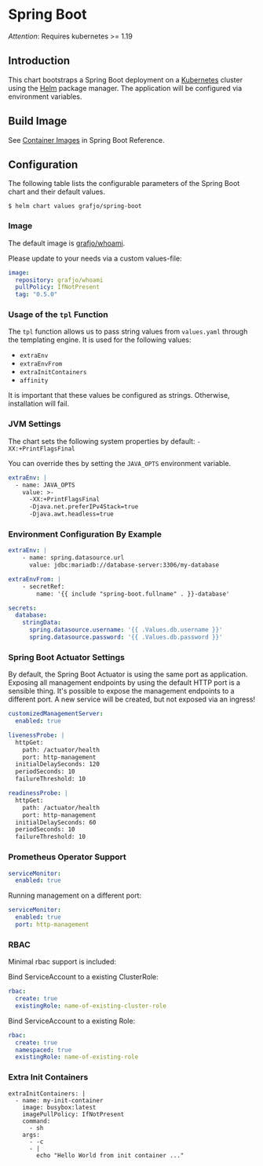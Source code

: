 # Spring Boot

_Attention_: Requires kubernetes >= 1.19

## Introduction

This chart bootstraps a Spring Boot deployment on a [Kubernetes](https://kubernetes.io) cluster
using the [Helm](https://helm.sh) package manager. The application will be configured via environment variables.

## Build Image

See [Container Images](https://docs.spring.io/spring-boot/docs/current/reference/htmlsingle/#boot-features-container-images)
in Spring Boot Reference.



## Configuration

The following table lists the configurable parameters of the Spring Boot chart and their default values.

```console
$ helm chart values grafjo/spring-boot
```



### Image

The default image is [grafjo/whoami](https://github.com/grafjo/whoami).

Please update to your needs via a custom values-file:

```yaml
image:
  repository: grafjo/whoami
  pullPolicy: IfNotPresent
  tag: "0.5.0"
```


### Usage of the `tpl` Function

The `tpl` function allows us to pass string values from `values.yaml` through the templating engine.
It is used for the following values:

* `extraEnv`
* `extraEnvFrom`
* `extraInitContainers`
* `affinity`

It is important that these values be configured as strings. Otherwise, installation will fail.


### JVM Settings

The chart sets the following system properties by default:
`-XX:+PrintFlagsFinal`

You can override thes by setting the `JAVA_OPTS` environment variable.

```yaml
extraEnv: |
  - name: JAVA_OPTS
    value: >-
      -XX:+PrintFlagsFinal
      -Djava.net.preferIPv4Stack=true
      -Djava.awt.headless=true
```

### Environment Configuration By Example

```yaml
extraEnv: |
    - name: spring.datasource.url
      value: jdbc:mariadb://database-server:3306/my-database

extraEnvFrom: |
    - secretRef:
        name: '{{ include "spring-boot.fullname" . }}-database'

secrets:
  database:
    stringData:
      spring.datasource.username: '{{ .Values.db.username }}'
      spring.datasource.password: '{{ .Values.db.password }}'
```

### Spring Boot Actuator Settings

By default, the Spring Boot Actuator is using the same port as application.
Exposing all management endpoints by using the default HTTP port is a sensible thing.
It's possible to expose the management endpoints to a different port.
A new service will be created, but not exposed via an ingress!

```yaml
customizedManagementServer:
  enabled: true

livenessProbe: |
  httpGet:
    path: /actuator/health
    port: http-management
  initialDelaySeconds: 120
  periodSeconds: 10
  failureThreshold: 10

readinessProbe: |
  httpGet:
    path: /actuator/health
    port: http-management
  initialDelaySeconds: 60
  periodSeconds: 10
  failureThreshold: 10
```


### Prometheus Operator Support

```yaml
serviceMonitor:
  enabled: true
```

Running management on a different port:

```yaml
serviceMonitor:
  enabled: true
  port: http-management
```

### RBAC

Minimal rbac support is included:

Bind ServiceAccount to a existing ClusterRole:

```yaml
rbac:
  create: true
  existingRole: name-of-existing-cluster-role
```

Bind ServiceAccount to a existing Role:

```yaml
rbac:
  create: true
  namespaced: true
  existingRole: name-of-existing-role
```

### Extra Init Containers

```
extraInitContainers: |
  - name: my-init-container
    image: busybox:latest
    imagePullPolicy: IfNotPresent
    command:
      - sh
    args:
      - -c
      - |
        echo "Hello World from init container ..."
```

